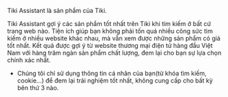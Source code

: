 Tiki Assistant là sản phẩm của Tiki.

Tiki Assistant gợi ý các sản phẩm tốt nhất trên Tiki khi tìm kiếm ở bất cứ trang web nào.
Tiện ích giúp bạn không phải tốn quá nhiều công sức tìm kiếm ở nhiều website khác nhau, mà vẫn xem được những sản phẩm có giá tốt nhất. Kết quả được gợi ý từ website thương mại điện tử hàng đầu Việt Nam với hàng trăm ngàn sản phẩm chất lượng, đem lại cho bạn sự lựa chọn chính xác nhất.

* Chúng tôi chỉ sử dụng thông tin cá nhân của bạn(từ khóa tìm kiếm, cookie...) để đem lại trải nghiệm tốt nhất, không cung cấp cho bất kỳ bên thứ 3 nào.